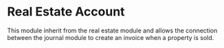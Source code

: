 # Real Estate Account

This module inherit from the real estate module and allows the connection between the journal module to create an
invoice when a property is sold.
